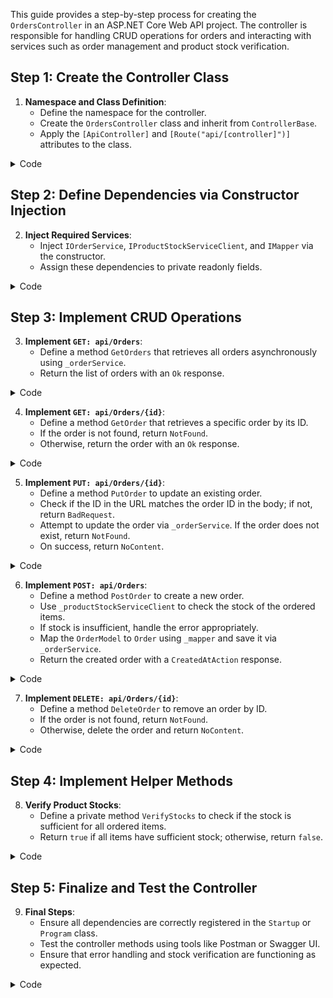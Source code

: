 
This guide provides a step-by-step process for creating the `OrdersController` in an ASP.NET Core Web API project. The controller is responsible for handling CRUD operations for orders and interacting with services such as order management and product stock verification.

## Step 1: Create the Controller Class

1. **Namespace and Class Definition**:
    - Define the namespace for the controller.
    - Create the `OrdersController` class and inherit from `ControllerBase`.
    - Apply the `[ApiController]` and `[Route("api/[controller]")]` attributes to the class.

<details>
      <summary>Code</summary>

    ```csharp
    using AutoMapper;
    using Microsoft.AspNetCore.Mvc;
    using OrdersApi.Data.Domain;
    using OrdersApi.Models;
    using OrdersApi.Service.Clients;
    using OrdersApi.Services;

    namespace OrdersApi.Controllers
    {
        [Route("api/[controller]")]
        [ApiController]
        public class OrdersController : ControllerBase
        {
        }
    }

    ```
 </details>

## Step 2: Define Dependencies via Constructor Injection

2. **Inject Required Services**:
    - Inject `IOrderService`, `IProductStockServiceClient`, and `IMapper` via the constructor.
    - Assign these dependencies to private readonly fields.

<details>
      <summary>Code</summary>

    ```csharp
        private readonly IOrderService _orderService;
        private readonly IProductStockServiceClient _productStockServiceClient;
        private readonly IMapper _mapper;

        public OrdersController(IOrderService orderService,
            IProductStockServiceClient productStockServiceClient,
            IMapper mapper)
        {
            _orderService = orderService;
            _productStockServiceClient = productStockServiceClient;
            _mapper = mapper;
        }
    ```

</details>

## Step 3: Implement CRUD Operations

3. **Implement `GET: api/Orders`**:
    - Define a method `GetOrders` that retrieves all orders asynchronously using `_orderService`.
    - Return the list of orders with an `Ok` response.

<details>
      <summary>Code</summary>

    ```csharp
        [HttpGet]
        public async Task<ActionResult<IEnumerable<Order>>> GetOrders()
        {
            var orders = await _orderService.GetOrdersAsync();
            return Ok(orders);
        }
    ```

</details>

4. **Implement `GET: api/Orders/{id}`**:
    - Define a method `GetOrder` that retrieves a specific order by its ID.
    - If the order is not found, return `NotFound`.
    - Otherwise, return the order with an `Ok` response.

<details>
      <summary>Code</summary>

    ```csharp
        [HttpGet("{id}")]
        public async Task<ActionResult<Order>> GetOrder(int id)
        {
            var order = await _orderService.GetOrderAsync(id);
            if (order == null)
            {
                return NotFound();
            }

            return Ok(order);
        }
    ```

</details>

5. **Implement `PUT: api/Orders/{id}`**:
    - Define a method `PutOrder` to update an existing order.
    - Check if the ID in the URL matches the order ID in the body; if not, return `BadRequest`.
    - Attempt to update the order via `_orderService`. If the order does not exist, return `NotFound`.
    - On success, return `NoContent`.

<details>
      <summary>Code</summary>

    ```csharp
        [HttpPut("{id}")]
        public async Task<IActionResult> PutOrder(int id, Order order)
        {
            if (id != order.Id)
            {
                return BadRequest();
            }

            try
            {
                await _orderService.UpdateOrderAsync(order);
            }
            catch
            {
                if (!await _orderService.OrderExistsAsync(id))
                {
                    return NotFound();
                }
                else
                {
                    throw;
                }
            }

            return NoContent();
        }
    ```

</details>

6. **Implement `POST: api/Orders`**:
    - Define a method `PostOrder` to create a new order.
    - Use `_productStockServiceClient` to check the stock of the ordered items.
    - If stock is insufficient, handle the error appropriately.
    - Map the `OrderModel` to `Order` using `_mapper` and save it via `_orderService`.
    - Return the created order with a `CreatedAtAction` response.

<details>
      <summary>Code</summary>

    ```csharp
        [HttpPost]
        public async Task<ActionResult<Order>> PostOrder(OrderModel model)
        {
            var stocks = await _productStockServiceClient.GetStock(
                model.OrderItems.Select(p => p.ProductId).ToList());

            // Verify if all products have stock
            if (!await VerifyStocks(stocks, model.OrderItems))
            {
                // Add model state error: "Sorry, we can't process your order, we don't have enough stock for item."
                ModelState.AddModelError("StockError", "Sorry, we can't process your order due to insufficient stock.");
                return BadRequest(ModelState);
            }

            var orderToAdd = _mapper.Map<Order>(model);
            var createdOrder = await _orderService.AddOrderAsync(orderToAdd);
            // Diminish stock

            return CreatedAtAction("GetOrder", new { id = createdOrder.Id }, createdOrder);
        }
    ```

</details>

7. **Implement `DELETE: api/Orders/{id}`**:
    - Define a method `DeleteOrder` to remove an order by ID.
    - If the order is not found, return `NotFound`.
    - Otherwise, delete the order and return `NoContent`.

<details>
      <summary>Code</summary>

    ```csharp
        [HttpDelete("{id}")]
        public async Task<IActionResult> DeleteOrder(int id)
        {
            var order = await _orderService.GetOrderAsync(id);
            if (order == null)
            {
                return NotFound();
            }

            await _orderService.DeleteOrderAsync(id);
            return NoContent();
        }
    ```

</details>

## Step 4: Implement Helper Methods

8. **Verify Product Stocks**:
    - Define a private method `VerifyStocks` to check if the stock is sufficient for all ordered items.
    - Return `true` if all items have sufficient stock; otherwise, return `false`.

<details>
      <summary>Code</summary>

    ```csharp
        private async Task<bool> VerifyStocks(List<ProductStock> stocks, List<OrderItemModel> orderItems)
        {
            foreach (var item in orderItems)
            {
                var stock = stocks.FirstOrDefault(s => s.ProductId == item.ProductId);
                if (stock == null || stock.Stock < item.Quantity)
                {
                    return false;
                }
            }
            return true;
        }
    ```

</details>

## Step 5: Finalize and Test the Controller

9. **Final Steps**:
    - Ensure all dependencies are correctly registered in the `Startup` or `Program` class.
    - Test the controller methods using tools like Postman or Swagger UI.
    - Ensure that error handling and stock verification are functioning as expected.

 <details>
      <summary>Code</summary>

    ```csharp
  

    ```

</details>

